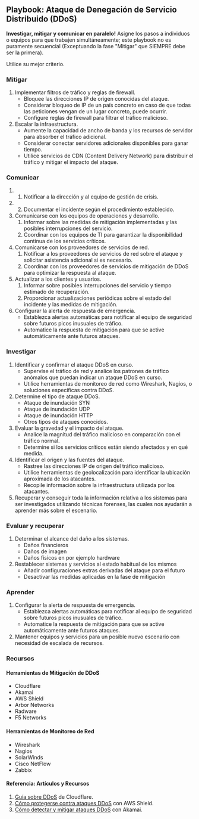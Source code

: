 ## Playbook: Ataque de Denegación de Servicio Distribuido (DDoS)

**Investigar, mitigar y comunicar en paralelo!**
Asigne los pasos a individuos o equipos para que trabajen simultáneamente; este playbook no es puramente secuencial (Exceptuando la fase "Mitigar" que SIEMPRE debe ser la primera). 

Utilice su mejor criterio.


### Mitigar

1. Implementar filtros de tráfico y reglas de firewall.
    * Bloquee las direcciones IP de origen conocidas del ataque.
    * Considerar bloqueo de IP de un país concreto en caso de que todas las peticiones vengan de un lugar concreto, puede ocurrir.
    * Configure reglas de firewall para filtrar el tráfico malicioso.
2. Escalar la infraestructura.
    * Aumente la capacidad de ancho de banda y los recursos de servidor para absorber el tráfico adicional.
    * Considerar conectar servidores adicionales disponibles para ganar tiempo.
    * Utilice servicios de CDN (Content Delivery Network) para distribuir el tráfico y mitigar el impacto del ataque.

### Comunicar

1. 1. Notificar a la dirección y al equipo de gestión de crisis.
1. 2. Documentar el incidente según el procedimiento establecido.
2. Comunicarse con los equipos de operaciones y desarrollo.
    1. Informar sobre las medidas de mitigación implementadas y las posibles interrupciones del servicio.
    2. Coordinar con los equipos de TI para garantizar la disponibilidad continua de los servicios críticos.
3. Comunicarse con los proveedores de servicios de red.
    1. Notificar a los proveedores de servicios de red sobre el ataque y solicitar asistencia adicional si es necesario.
    2. Coordinar con los proveedores de servicios de mitigación de DDoS para optimizar la respuesta al ataque.
4. Actualizar a los clientes y usuarios.
    1. Informar sobre posibles interrupciones del servicio y tiempo estimado de recuperación.
    2. Proporcionar actualizaciones periódicas sobre el estado del incidente y las medidas de mitigación.
5. Configurar la alerta de respuesta de emergencia.
    * Establezca alertas automáticas para notificar al equipo de seguridad sobre futuros picos inusuales de tráfico.
    * Automatice la respuesta de mitigación para que se active automáticamente ante futuros ataques.

### Investigar

1. Identificar y confirmar el ataque DDoS en curso.
    * Supervise el tráfico de red y analice los patrones de tráfico anómalos que puedan indicar un ataque DDoS en curso.
    * Utilice herramientas de monitoreo de red como Wireshark, Nagios, o soluciones específicas contra DDoS.
2. Determine el tipo de ataque DDoS.
    * Ataque de inundación SYN
    * Ataque de inundación UDP
    * Ataque de inundación HTTP
    * Otros tipos de ataques conocidos.
3. Evaluar la gravedad y el impacto del ataque.
    * Analice la magnitud del tráfico malicioso en comparación con el tráfico normal.
    * Determine si los servicios críticos están siendo afectados y en qué medida.
4. Identificar el origen y las fuentes del ataque.
    * Rastree las direcciones IP de origen del tráfico malicioso.
    * Utilice herramientas de geolocalización para identificar la ubicación aproximada de los atacantes.
    * Recopile información sobre la infraestructura utilizada por los atacantes.
5. Recuperar y conseguir toda la información relativa a los sistemas para ser investigados utilizando técnicas forenses, las cuales nos ayudarán a aprender más sobre el escenario.

### Evaluar y recuperar
1. Determinar el alcance del daño a los sistemas.
    - Daños financieros
    - Daños de imagen
    - Daños físicos en por ejemplo hardware
2. Restablecer sistemas y servicios al estado habitual de los mismos
    - Añadir configuraciones extras derivadas del ataque para el futuro
    - Desactivar las medidas aplicadas en la fase de mitigación


### Aprender

1. Configurar la alerta de respuesta de emergencia.
    * Establezca alertas automáticas para notificar al equipo de seguridad sobre futuros picos inusuales de tráfico.
    * Automatice la respuesta de mitigación para que se active automáticamente ante futuros ataques.
2. Mantener equipos y servicios para un posible nuevo escenario con necesidad de escalada de recursos.



### Recursos

#### Herramientas de Mitigación de DDoS

- Cloudflare
- Akamai
- AWS Shield
- Arbor Networks
- Radware
- F5 Networks

#### Herramientas de Monitoreo de Red

- Wireshark
- Nagios
- SolarWinds
- Cisco NetFlow
- Zabbix

#### Referencia: Artículos y Recursos

1. [Guía sobre DDoS](https://www.cloudflare.com/learning/ddos/what-is-a-ddos-attack/) de Cloudflare.
2. [Cómo protegerse contra ataques DDoS](https://aws.amazon.com/es/shield/) con AWS Shield.
3. [Cómo detectar y mitigar ataques DDoS](https://www.akamai.com/es/es/) con Akamai.
